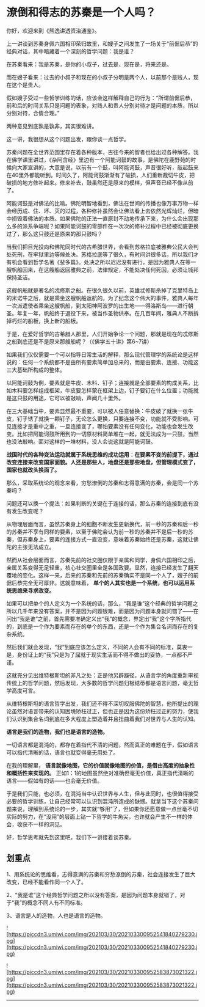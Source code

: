 # 潦倒和得志的苏秦是一个人吗？

你好，欢迎来到《熊逸讲透资治通鉴》。

上一讲谈到苏秦身佩六国相印荣归故里，和嫂子之间发生了一场关于“前倨后恭”的经典对话，其中暗藏着一个深刻的哲学问题：我是谁？

在苏秦看来：我是苏秦，是你的小叔子，过去是，现在是，将来还是。

而在嫂子看来：过去的小叔子和现在的小叔子分明是两个人，以前那个是贱人，现在这个是贵人。

假如嫂子受过一些哲学训练的话，应该会这样解释自己的行为：“所谓前倨后恭，前和后的时间关系只是问题的表象，对贱人和贵人分别对待才是问题的本质，所以分别对待，合情合理。”

两种意见到底孰是孰非，其实很难讲。

这一讲，我很想从这个问题出发，跟你谈一点哲学。

苏秦问题在全世界范围里存在着各种版本，古往今来的智者也给出过各种解答。我在佛学课里讲过，《杂阿含经》里边有一个阿能诃鼓的故事，是佛陀在鹿野苑的时候向大家宣讲的，大意是说，以前有一个鼓，叫阿能诃鼓，声音很好听，敲起鼓来在40里外都能听到。时间久了，阿能诃鼓渐渐有了破损，人们重新裁切牛皮，把破损的地方修补起来。修来补去，鼓虽然还是原来的模样，但声音已经不像从前了。

阿能诃鼓是对佛法的比喻。佛陀明智地看到，佛法在世间的传播也像万事万物一样会经历成、住、坏、灭的过程，各种修补虽然会让佛法看上去依然光辉灿烂，但暗中损毁着佛法的本质。如果佛陀的正法一直原封不动地传承下来，为什么会出现那么多的派系争端呢？如果阿能诃鼓的零部件在一次次的修补过程中已经被彻底更换过了，那么这只鼓还是原来的那只鼓吗？

当我们把目光投向和佛陀同时代的古希腊世界，会看到苏格拉底被雅典公民大会判处死刑，在牢狱里边等候处决。苏格拉底等了很久，有时间讲很多话，所以我们才有机会看到哲学名著《斐多篇》。处决之所以迟迟没有进行，是因为雅典人在等一艘帆船回来，在这艘船返回雅典之前，法律规定，不能处决任何死囚，必须让城邦保持圣洁。

这艘帆船就是著名的忒修斯之船。在很久很久以前，英雄忒修斯杀掉了克里特岛上的米诺牛之后，就是乘坐这艘帆船返航的。为了纪念这个伟大的事件，雅典人每年一次派遣使者乘坐这艘帆船，到太阳神阿波罗的出生地——得洛斯岛——进行朝圣。年复一年，帆船终于退役下来，被当作圣物供奉。在几百年间，雅典人不断拆掉朽烂的船板，换上新的船板。

于是，在爱好哲学的古希腊人那里，人们开始争论一个问题，那就是现在的忒修斯之船到底还是不是原来那艘船呢？（《佛学五十讲》第6~7讲）

如果我们仅仅需要一个可以指导日常生活的解释，那么现代管理学的系统论是这样说的：任何一个系统都不是由所有要素简单加总来的，而是由要素、连接、功能这三大基础所构成的整体。

以阿能诃鼓为例，要素就是牛皮、木料、钉子；连接就是全部要素的构成关系，比如木料要怎样组成框架，牛皮要怎样蒙在框架上边，钉子要钉在什么位置；功能就是这只鼓的用途，它可以被敲响，声闻几十里外。

在三大基础当中，要素显然最不重要，可以被人任意替换：牛皮破了就换一张牛皮，钉子锈了就换一颗钉子，无论怎么更换，只要连接不变，功能就不受影响。可见连接才是重中之重，一旦连接变了，哪怕要素没有任何变化，功能也会发生改变。比如把阿能诃鼓所用到的一切原材料简单堆在一起，就无法成为一只鼓，当然也没法敲响。面对这样的一堆材料，没人会说这就是阿能诃鼓。

 **战国时代的各种变法运动就属于系统思维的成功运用：在要素不变的前提下，通过改变连接来改变国家面貌。人还是那些人，地盘还是那些地盘，但管理模式变了，国家也就改头换面了。**

那么，采取系统论的观念来看，穷愁潦倒的苏秦和志得意满的苏秦，会是同一个苏秦吗？

问题还可以换一个提法：如果判断的关键在于连接的话，那么苏秦的连接到底有没有发生改变呢？

从物理层面而言，虽然苏秦身上的细胞不断发生更新换代，前一秒的苏秦和后一秒的苏秦并不享有同样的要素，以至于佛陀会认为前一秒的苏秦并不是后一秒的苏秦，但苏秦身上，要素的连接方式一直没变，意味着苏秦始终还是苏秦，这就让佛陀的主张无法成立。

然而从社会层面而言，苏秦先前的社交圈仅限于亲属和同学，身佩六国相印之后，亲属关系变得无足轻重，核心社交圈里全是各国政要。显然，连接已经发生了翻天覆地的变化。这样一来，后来的苏秦和先前的苏秦确实不是同一个人了，嫂子的前倨后恭完全无可厚非。这就意味着， **单个的人其实也是一个系统，也可以运用系统思维来寻求改变。**

如果可以把单个的人定义为一个系统的话，那么，“我是谁”这个经典的哲学问题之所以几千年来没有答案，并不是因为问题很难，而是因为问题本身就问错了——在问出“我是谁”之前，首先需要准确定义出“我”的概念，界定出“我”这个字所指代的，到底是一个作为要素而存在的单个的东西，还是一个作为集合名词而存在的复杂系统。

然后我们就会发现，“我”到底应该怎么定义，不同的人会有不同的标准，莫衷一是，身份证上的“我”只是为了屈就于现实生活而不得不做出的妥协，一点都不严谨。

这就充分见出维特根斯坦的非凡之处：正是他另辟蹊径，从语言学的角度重新审视传统上的哲学问题，然后发现，大多数的哲学问题归根结蒂都是语言问题，毫无哲学高度可言。

从维特根斯坦的语言哲学出发，我们还不得不深切叹服佛陀的智慧，他所提出的理论虽然对语言带来的认知困境矫枉过正，但也正是因为这份矫枉过正的努力，使我们认识到集合名词到底在多大程度上塑造着并且扭曲着我们对世界与人生的认知。

 **语言是我们的造物，我们也是语言的造物。**

一切语言都是混沌的，都存在着指代不清的问题，然而真正的难题在于，假如语言可以指代清晰的话，语言也就变得毫无用处了。

在我的理解里， **语言就像地图，它的价值就像地图的价值，是借由高度的抽象性和概括性来实现的。** 正如1：1的地图虽然绝对准确但毫无价值，真正指代清晰的语言——假如有的话——也会毫无价值。

于是我们只能，也必须，在混沌当中认识世界与人生，但与此同时，也很值得接受必要的哲学训练，让自己经常可以认识到混沌所造成的缺憾。就拿当下这个苏秦问题来说，理解到系统论的一步，其实就“够用”了，但如果你还愿意做一点丝毫不切实际的努力，在“没用”的层面上钻一下哲学的牛角尖，也许就会产生不一样的体会，收获不一样的洞见。

好，哲学思考就先到这里吧，我们下一讲接着谈苏秦。

## 划重点

1、用系统论的思维看，志得意满的苏秦和穷愁潦倒的苏秦，社会连接发生了巨大改变，已经不能看作同一个人了。

2、“我是谁”这个经典哲学问题之所以没有答案，是因为问题本身就错了，对于“我”的概念不同人有不同标准。

3、语言是人的造物，人也是语言的造物。

![https://piccdn3.umiwi.com/img/202103/30/202103300952541840279230.jpg](https://piccdn3.umiwi.com/img/202103/30/202103300952541840279230.jpg)

![https://piccdn3.umiwi.com/img/202103/30/202103300952583873021322.jpg](https://piccdn3.umiwi.com/img/202103/30/202103300952583873021322.jpg)

---
